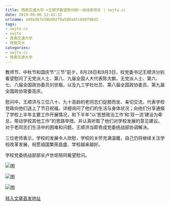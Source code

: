 ```yaml
---
title: 西南交通大学->王顺洪看望慰问统一战线老同志 | swjtu.cc
date: 2019-09-06 12:43:32
urlname: 448e367e58b602f9a588a4fc8d4f08d2
tags: 
- swjtu.cc
- swjtu
- 西南交通大学
- 西南交大
categories:
- swjtu.cc
- 西南交通大学
---
```



教师节、中秋节和国庆节“三节”前夕，8月28日和9月3日，校党委书记王顺洪分别看望慰问了无党派人士、第八、九届全国人大代表陈大鹏，无党派人士、第六、七、八届全国政协委员刘世楷，以及九三学社社员、第八届全国政协委员、第九届全国政协常委高庆。

慰问中，王顺洪与三位八十、九十高龄的老同志们促膝而坐、亲切交流，代表学校党政向他们送上了节日祝福，详细询问了他们的生活与身体状况；向他们分享通报了学校上半年主要工作开展情况，和下半年“以‘思想政治工作’和‘双一流’建设为牵总，带动学校其他工作”的思路举措，并认真听取了他们对学校发展的意见建议。对于老同志们生活中的困难和问题，王顺洪当即责成党委统战部协调解决。

三位老师表示，学校的发展令人欣慰，学校的关怀充满温暖，自己仍将继续关注学校改革发展，祝愿祖国繁荣昌盛、学校越来越好。

学校党委统战部部长卢世炬陪同看望慰问。



![图](https://news.swjtu.edu.cn/upload/201909/06/201909060920295353.jpg)

![图](https://news.swjtu.edu.cn/upload/201909/06/201909060920198728.jpg)

![图](https://news.swjtu.edu.cn/upload/201909/06/201909060920101422.jpg)

[转入文章首发地址](https://news.swjtu.edu.cn/shownews-18794.shtml)